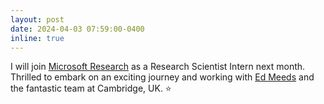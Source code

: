 ```yaml
---
layout: post
date: 2024-04-03 07:59:00-0400
inline: true
---
```

I will join [Microsoft Research](https://www.microsoft.com/en-us/research/) as a Research Scientist Intern next month. Thrilled to embark on an exciting journey and working with [Ed Meeds](https://scholar.google.nl/citations?user=oxrYi1cAAAAJ&hl=en) and the fantastic team at Cambridge, UK. ⭐